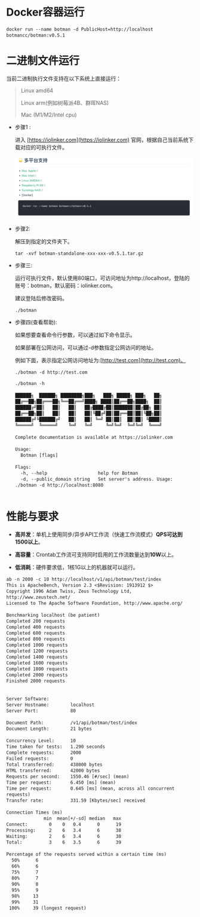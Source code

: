 
# Docker容器运行

```
docker run --name botman -d PublicHost=http://localhost botmancc/botman:v0.5.1
```



# 二进制文件运行

当前二进制执行文件支持在以下系统上直接运行：

> Linux amd64
>
> Linux arm(例如树莓派4B、群晖NAS)
>
> Mac (M1/M2/Intel cpu)



- 步骤1 : 

  进入 [https://iolinker.com](https://iolinker.com) 官网，根据自己当前系统下载对应的可执行文件。

  <img src="./img/multi-platform.png" alt="image-20240919193212328" style="zoom:50%;" />

- 步骤2: 

  解压到指定的文件夹下。

  ```
  tar -xvf botman-standalone-xxx-xxx-v0.5.1.tar.gz
  ```

- 步骤三: 

  运行可执行文件，默认使用80端口，可访问地址为http://localhost，登陆的账号：botman，默认密码：iolinker.com。

  建议登陆后修改密码。

  ```
  ./botman
  ```

- 步骤四(查看帮助): 

  如果想要查看命令行参数，可以通过如下命令显示。

  如果部署在公网访问，可以通过-d参数指定公网访问的地址。
  
  例如下面，表示指定公网访问地址为:[http://test.com](http://test.com)。
  
  ```
  ./botman -d http://test.com
  ```
  
  ```
  ./botman -h
  
  ██████╗  ██████╗ ████████╗███╗   ███╗ █████╗ ███╗   ██╗
  ██╔══██╗██╔═══██╗╚══██╔══╝████╗ ████║██╔══██╗████╗  ██║
  ██████╔╝██║   ██║   ██║   ██╔████╔██║███████║██╔██╗ ██║
  ██╔══██╗██║   ██║   ██║   ██║╚██╔╝██║██╔══██║██║╚██╗██║
  ██████╔╝╚██████╔╝   ██║   ██║ ╚═╝ ██║██║  ██║██║ ╚████║
  ╚═════╝  ╚═════╝    ╚═╝   ╚═╝     ╚═╝╚═╝  ╚═╝╚═╝  ╚═══╝
  
  Complete documentation is available at https://iolinker.com
  
  Usage:
    Botman [flags]
  
  Flags:
    -h, --help                   help for Botman
    -d, --public_domain string   Set server's address. Usage: ./botman -d http://localhost:8080
    
  ```





# 性能与要求

- **高并发**：单机上使用同步/异步API工作流（快速工作流模式）**QPS可达到1500以上**。

- **高容量**：Crontab工作流可支持同时启用的工作流数量达到**10W**以上。
- **低消耗**：硬件要求低，1核1G以上的机器就可以运行。

```
ab -n 2000 -c 10 http://localhost/v1/api/botman/test/index
This is ApacheBench, Version 2.3 <$Revision: 1913912 $>
Copyright 1996 Adam Twiss, Zeus Technology Ltd, http://www.zeustech.net/
Licensed to The Apache Software Foundation, http://www.apache.org/

Benchmarking localhost (be patient)
Completed 200 requests
Completed 400 requests
Completed 600 requests
Completed 800 requests
Completed 1000 requests
Completed 1200 requests
Completed 1400 requests
Completed 1600 requests
Completed 1800 requests
Completed 2000 requests
Finished 2000 requests


Server Software:
Server Hostname:        localhost
Server Port:            80

Document Path:          /v1/api/botman/test/index
Document Length:        21 bytes

Concurrency Level:      10
Time taken for tests:   1.290 seconds
Complete requests:      2000
Failed requests:        0
Total transferred:      438000 bytes
HTML transferred:       42000 bytes
Requests per second:    1550.46 [#/sec] (mean)
Time per request:       6.450 [ms] (mean)
Time per request:       0.645 [ms] (mean, across all concurrent requests)
Transfer rate:          331.59 [Kbytes/sec] received

Connection Times (ms)
              min  mean[+/-sd] median   max
Connect:        0    0   0.4      0      19
Processing:     2    6   3.4      6      38
Waiting:        2    6   3.4      6      38
Total:          3    6   3.5      6      39

Percentage of the requests served within a certain time (ms)
  50%      6
  66%      6
  75%      7
  80%      7
  90%      8
  95%      9
  98%     13
  99%     31
 100%     39 (longest request)
```



